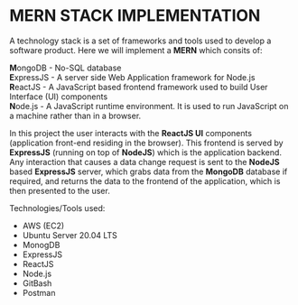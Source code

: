 # MERN STACK IMPLEMENTATION
A technology stack is a set of frameworks and tools used to develop a software product. Here we will implement a **MERN** which consits of:

 **M**ongoDB - No-SQL database <br>
 **E**xpressJS - A server side Web Application framework for Node.js <br>
 **R**eactJS - A JavaScript based frontend framework used to build User Interface (UI) components <br>
 **N**ode.js - A JavaScript runtime environment. It is used to run JavaScript on a machine rather than in a browser.

In this project the user interacts with the **ReactJS UI** components (application front-end residing in the browser). This frontend is served by **ExpressJS** (running on top of **NodeJS**) which is the application backend. Any interaction that causes a data change request is sent to the **NodeJS** based **ExpressJS** server, which grabs data from the **MongoDB** database if required, and returns the data to the frontend of the application, which is then presented to the user.


Technologies/Tools used:
* AWS (EC2)
* Ubuntu Server 20.04 LTS
* MonogDB
* ExpressJS
* ReactJS
* Node.js
* GitBash
* Postman